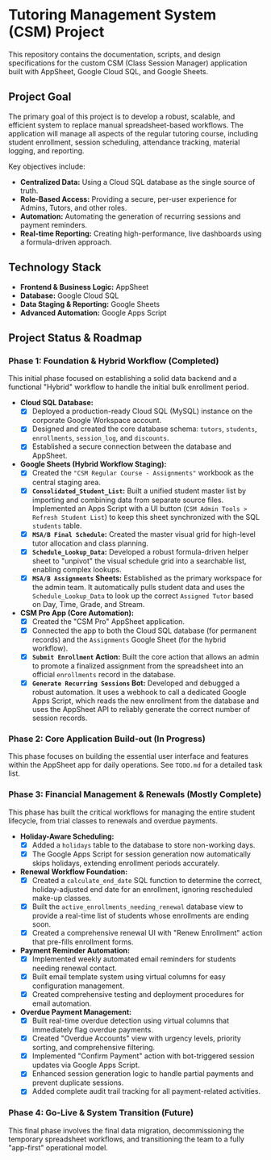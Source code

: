 # Tutoring Management System (CSM) Project

This repository contains the documentation, scripts, and design specifications for the custom CSM (Class Session Manager) application built with AppSheet, Google Cloud SQL, and Google Sheets.

## Project Goal

The primary goal of this project is to develop a robust, scalable, and efficient system to replace manual spreadsheet-based workflows. The application will manage all aspects of the regular tutoring course, including student enrollment, session scheduling, attendance tracking, material logging, and reporting.

Key objectives include:
-   **Centralized Data:** Using a Cloud SQL database as the single source of truth.
-   **Role-Based Access:** Providing a secure, per-user experience for Admins, Tutors, and other roles.
-   **Automation:** Automating the generation of recurring sessions and payment reminders.
-   **Real-time Reporting:** Creating high-performance, live dashboards using a formula-driven approach.

## Technology Stack

* **Frontend & Business Logic:** AppSheet
* **Database:** Google Cloud SQL
* **Data Staging & Reporting:** Google Sheets
* **Advanced Automation:** Google Apps Script

## Project Status & Roadmap

### Phase 1: Foundation & Hybrid Workflow (Completed)

This initial phase focused on establishing a solid data backend and a functional "Hybrid" workflow to handle the initial bulk enrollment period.

* **Cloud SQL Database:**
    * [x] Deployed a production-ready Cloud SQL (MySQL) instance on the corporate Google Workspace account.
    * [x] Designed and created the core database schema: `tutors`, `students`, `enrollments`, `session_log`, and `discounts`.
    * [x] Established a secure connection between the database and AppSheet.

* **Google Sheets (Hybrid Workflow Staging):**
    * [x] Created the `"CSM Regular Course - Assignments"` workbook as the central staging area.
    * [x] **`Consolidated_Student_List`:** Built a unified student master list by importing and combining data from separate source files. Implemented an Apps Script with a UI button (`CSM Admin Tools > Refresh Student List`) to keep this sheet synchronized with the SQL `students` table.
    * [x] **`MSA/B Final Schedule`:** Created the master visual grid for high-level tutor allocation and class planning.
    * [x] **`Schedule_Lookup_Data`:** Developed a robust formula-driven helper sheet to "unpivot" the visual schedule grid into a searchable list, enabling complex lookups.
    * [x] **`MSA/B Assignments` Sheets:** Established as the primary workspace for the admin team. It automatically pulls student data and uses the `Schedule_Lookup_Data` to look up the correct `Assigned Tutor` based on Day, Time, Grade, and Stream.

* **CSM Pro App (Core Automation):**
    * [x] Created the "CSM Pro" AppSheet application.
    * [x] Connected the app to both the Cloud SQL database (for permanent records) and the `Assignments` Google Sheet (for the hybrid workflow).
    * [x] **`Submit Enrollment` Action:** Built the core action that allows an admin to promote a finalized assignment from the spreadsheet into an official `enrollments` record in the database.
    * [x] **`Generate Recurring Sessions` Bot:** Developed and debugged a robust automation. It uses a webhook to call a dedicated Google Apps Script, which reads the new enrollment from the database and uses the AppSheet API to reliably generate the correct number of session records.

### Phase 2: Core Application Build-out (In Progress)

This phase focuses on building the essential user interface and features within the AppSheet app for daily operations. See `TODO.md` for a detailed task list.

### Phase 3: Financial Management & Renewals (Mostly Complete)

This phase has built the critical workflows for managing the entire student lifecycle, from trial classes to renewals and overdue payments.

* **Holiday-Aware Scheduling:**
    * [x] Added a `holidays` table to the database to store non-working days.
    * [x] The Google Apps Script for session generation now automatically skips holidays, extending enrollment periods accurately.
* **Renewal Workflow Foundation:**
    * [x] Created a `calculate_end_date` SQL function to determine the correct, holiday-adjusted end date for an enrollment, ignoring rescheduled make-up classes.
    * [x] Built the `active_enrollments_needing_renewal` database view to provide a real-time list of students whose enrollments are ending soon.
    * [x] Created a comprehensive renewal UI with "Renew Enrollment" action that pre-fills enrollment forms.
* **Payment Reminder Automation:**
    * [x] Implemented weekly automated email reminders for students needing renewal contact.
    * [x] Built email template system using virtual columns for easy configuration management.
    * [x] Created comprehensive testing and deployment procedures for email automation.
* **Overdue Payment Management:**
    * [x] Built real-time overdue detection using virtual columns that immediately flag overdue payments.
    * [x] Created "Overdue Accounts" view with urgency levels, priority sorting, and comprehensive filtering.
    * [x] Implemented "Confirm Payment" action with bot-triggered session updates via Google Apps Script.
    * [x] Enhanced session generation logic to handle partial payments and prevent duplicate sessions.
    * [x] Added complete audit trail tracking for all payment-related activities.

### Phase 4: Go-Live & System Transition (Future)

This final phase involves the final data migration, decommissioning the temporary spreadsheet workflows, and transitioning the team to a fully "app-first" operational model.
